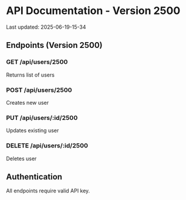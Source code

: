 # API Documentation - Version 2500
Last updated: 2025-06-19-15-34

## Endpoints (Version 2500)

### GET /api/users/2500
Returns list of users

### POST /api/users/2500
Creates new user

### PUT /api/users/:id/2500
Updates existing user

### DELETE /api/users/:id/2500
Deletes user

## Authentication
All endpoints require valid API key.
